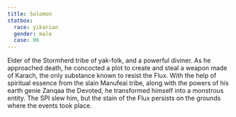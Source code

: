 ```yaml
---
title: Solomon
statbox:
  race: yikarian
  gender: male
  case: 06
---
```


Elder of the Stormherd tribe of yak-folk, and a powerful diviner. As he approached death, he concocted a plot to create and steal a weapon made of Karach, the only substance known to resist the Flux. With the help of spiritual essence from the slain Manufeai tribe, along with the powers of his earth genie Zanqaa the Devoted, he transformed himself into a monstrous entity. The SPI slew him, but the stain of the Flux persists on the grounds where the events took place.
